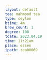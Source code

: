 ```yaml
---
layout: default
tea: mahmood tea
type: ceylon
btime: 4m
brew_count: 1
degree: 100
tdate: 2023.04.19
time: 11:21am
place: essen
ipath: tea00069
---
```

